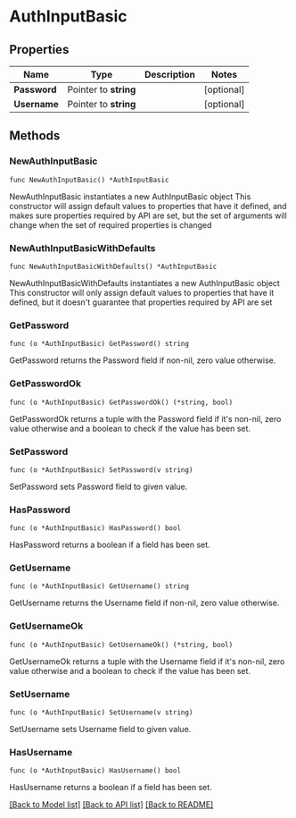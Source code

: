 # AuthInputBasic

## Properties

Name | Type | Description | Notes
------------ | ------------- | ------------- | -------------
**Password** | Pointer to **string** |  | [optional] 
**Username** | Pointer to **string** |  | [optional] 

## Methods

### NewAuthInputBasic

`func NewAuthInputBasic() *AuthInputBasic`

NewAuthInputBasic instantiates a new AuthInputBasic object
This constructor will assign default values to properties that have it defined,
and makes sure properties required by API are set, but the set of arguments
will change when the set of required properties is changed

### NewAuthInputBasicWithDefaults

`func NewAuthInputBasicWithDefaults() *AuthInputBasic`

NewAuthInputBasicWithDefaults instantiates a new AuthInputBasic object
This constructor will only assign default values to properties that have it defined,
but it doesn't guarantee that properties required by API are set

### GetPassword

`func (o *AuthInputBasic) GetPassword() string`

GetPassword returns the Password field if non-nil, zero value otherwise.

### GetPasswordOk

`func (o *AuthInputBasic) GetPasswordOk() (*string, bool)`

GetPasswordOk returns a tuple with the Password field if it's non-nil, zero value otherwise
and a boolean to check if the value has been set.

### SetPassword

`func (o *AuthInputBasic) SetPassword(v string)`

SetPassword sets Password field to given value.

### HasPassword

`func (o *AuthInputBasic) HasPassword() bool`

HasPassword returns a boolean if a field has been set.

### GetUsername

`func (o *AuthInputBasic) GetUsername() string`

GetUsername returns the Username field if non-nil, zero value otherwise.

### GetUsernameOk

`func (o *AuthInputBasic) GetUsernameOk() (*string, bool)`

GetUsernameOk returns a tuple with the Username field if it's non-nil, zero value otherwise
and a boolean to check if the value has been set.

### SetUsername

`func (o *AuthInputBasic) SetUsername(v string)`

SetUsername sets Username field to given value.

### HasUsername

`func (o *AuthInputBasic) HasUsername() bool`

HasUsername returns a boolean if a field has been set.


[[Back to Model list]](../README.md#documentation-for-models) [[Back to API list]](../README.md#documentation-for-api-endpoints) [[Back to README]](../README.md)


